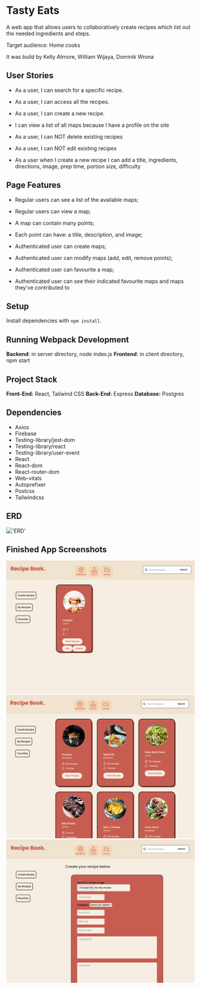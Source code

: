 Tasty Eats 
=========

A web app that allows users to collaboratively create recipes which list out the needed ingredients and steps. 

Target audience: Home cooks 

It was build by Kelly Atmore, William Wijaya, Dominik Wrona 


## User Stories

- As a user, I can search for a specific recipe. 

- As a user, I can access all the recipes. 

- As a user, I can create a new recipe. 

- I can view a list of all maps because I have a profile on the site

- As a user, I can NOT delete existing recipes

- As a user, I can NOT edit existing recipes 
 
- As a user when I create a new recipe I can add a title, ingredients, directions, image, prep time, portion size, difficulty

## Page Features 

- Regular users can see a list of the available maps;

- Regular users can view a map;

- A map can contain many points;

- Each point can have: a title, description, and image;

- Authenticated user can create maps;

- Authenticated user can modify maps (add, edit, remove points);

- Authenticated user can favourite a map;

- Authenticated user can see their indicated favourite maps and maps they've contributed to


## Setup
Install dependencies with `npm install`.

## Running Webpack Development
**Backend**: in server directory, node index.js
**Frontend**: in client directory, npm start


## Project Stack
__Front-End:__ React, Tailwind CSS
__Back-End:__ Express
__Database:__ Postgres

## Dependencies

- Axios
- Firebase
- Testing-library/jest-dom
- Testing-library/react
- Testing-library/user-event
- React
- React-dom
- React-router-dom
- Web-vitals
- Autoprefixer
- Postcss
- Tailwindcss
 
## ERD

!['ERD'](client/src/docs/ERD.png)

## Finished App Screenshots
![Screenshot](https://github.com/icoolww/tasty-eats/blob/main/client/public/docs/my%20recipe%20page.png)
![Screenshot](https://github.com/icoolww/tasty-eats/blob/main/client/public/docs/main%20page.png)
![Screenshot](https://github.com/icoolww/tasty-eats/blob/main/client/public/docs/create%20recipe%20page.png)



